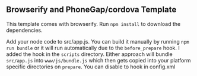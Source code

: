 ## Browserify and PhoneGap/cordova Template

This template comes with browserify. Run `npm install` to download the dependencies.

Add your node code to src/app.js. You can build it manually by running `npm run bundle` or it will run automatically due to the `before_prepare` hook. I added the hook in the `scripts` directory. Either approach will bundle `src/app.js` into `www/js/bundle.js` which then gets copied into your platform specific directories on `prepare`. You can disable to hook in config.xml
